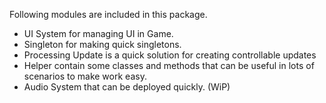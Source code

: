 Following modules are included in this package.

- UI System for managing UI in Game.
- Singleton for making quick singletons.
- Processing Update is a quick solution for creating controllable updates
- Helper contain some classes and methods that can be useful in lots of scenarios to make work easy.
- Audio System that can be deployed quickly. (WiP) 
